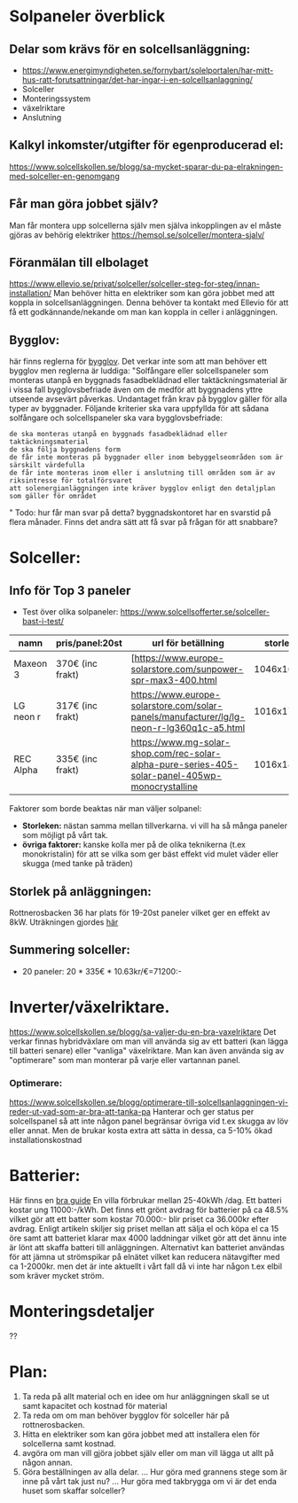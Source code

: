 
# Solpaneler överblick


## Delar som krävs för en solcellsanläggning:
- https://www.energimyndigheten.se/fornybart/solelportalen/har-mitt-hus-ratt-forutsattningar/det-har-ingar-i-en-solcellsanlaggning/
- Solceller
- Monteringssystem
- växelriktare
- Anslutning

## Kalkyl inkomster/utgifter för egenproducerad el:
https://www.solcellskollen.se/blogg/sa-mycket-sparar-du-pa-elrakningen-med-solceller-en-genomgang

## Får man göra jobbet själv?
Man får montera upp solcellerna själv men själva inkopplingen av el måste gjöras av behörig elektriker
https://hemsol.se/solceller/montera-sjalv/

## Föranmälan till elbolaget
https://www.ellevio.se/privat/solceller/solceller-steg-for-steg/innan-installation/
Man behöver hitta en elektriker som kan göra jobbet med att koppla in solcellsanläggningen. Denna behöver ta kontakt med Ellevio för att få ett godkännande/nekande om man kan koppla in celler i anläggningen.

## Bygglov:
här finns reglerna för [bygglov](https://www.boverket.se/sv/PBL-kunskapsbanken/lov--byggande/anmalningsplikt/byggnader/andring/sol/).
Det verkar inte som att man behöver ett bygglov men reglerna är luddiga:
"Solfångare eller solcellspaneler som monteras utanpå en byggnads fasadbeklädnad eller taktäckningsmaterial är i vissa fall bygglovsbefriade även om de medför att byggnadens yttre utseende avsevärt påverkas. Undantaget från krav på bygglov gäller för alla typer av byggnader. Följande kriterier ska vara uppfyllda för att sådana solfångare och solcellspaneler ska vara bygglovsbefriade:

    de ska monteras utanpå en byggnads fasadbeklädnad eller taktäckningsmaterial
    de ska följa byggnadens form
    de får inte monteras på byggnader eller inom bebyggelseområden som är särskilt värdefulla
    de får inte monteras inom eller i anslutning till områden som är av riksintresse för totalförsvaret
    att solenergianläggningen inte kräver bygglov enligt den detaljplan som gäller för området
"
Todo: hur får man svar på detta? byggnadskontoret har en svarstid på flera månader. Finns det andra sätt att få svar på frågan för att snabbare?

# Solceller:
## Info för Top 3 paneler
* Test över olika solpaneler: https://www.solcellsofferter.se/solceller-bast-i-test/

| namn | pris/panel:20st | url för betällning | storlek | effekt | W/€ |
|---|---|---|---|---|---|
| Maxeon 3 | 370€ (inc frakt) |  [https://www.europe-solarstore.com/sunpower-spr-max3-400.html| 1046x1690 | 400Wp | 1.08W/€ |
| LG neon r | 317€ (inc frakt) | https://www.europe-solarstore.com/solar-panels/manufacturer/lg/lg-neon-r-lg360q1c-a5.html | 1016x1700 | 365Wp | 1.15W/€ |
| REC Alpha | 335€ (inc frakt) | https://www.mg-solar-shop.com/rec-solar-alpha-pure-series-405-solar-panel-405wp-monocrystalline | 1016x1821 | 405Wp | 1.21 W/€ |

Faktorer som borde beaktas när man väljer solpanel:
- **Storleken:** nästan samma mellan tillverkarna. vi vill ha så många paneler som möjligt på vårt tak.
- **övriga faktorer:** kanske kolla mer på de olika teknikerna (t.ex monokristalin) för att se vilka som ger bäst effekt vid mulet väder eller skugga (med tanke på träden)

## Storlek på anläggningen:
Rottnerosbacken 36 har plats för 19-20st paneler vilket ger en effekt av 8kW. Uträkningen gjordes [här](Ritningar_tak.md)
## Summering solceller:
- 20 paneler: 20 * 335€ * 10.63kr/€=71200:-

# Inverter/växelriktare.
https://www.solcellskollen.se/blogg/sa-valjer-du-en-bra-vaxelriktare
Det verkar finnas hybridväxlare om man vill använda sig av ett batteri (kan lägga till batteri senare) eller "vanliga" växelriktare. Man kan även använda sig av "optimerare" som man monterar på varje eller vartannan panel.

### Optimerare:
https://www.solcellskollen.se/blogg/optimerare-till-solcellsanlaggningen-vi-reder-ut-vad-som-ar-bra-att-tanka-pa
Hanterar och ger status per solcellspanel så att inte någon panel begränsar övriga vid t.ex skugga av löv eller annat. Men de brukar kosta extra att sätta in dessa, ca 5-10% ökad installationskostnad

# Batterier:
Här finns en [bra guide](https://www.solcellskollen.se/blogg/med-lagre-kostnader-och-gront-avdrag-ar-det-lage-att-skaffa-batterier-till-sina-solceller)
En villa förbrukar mellan 25-40kWh /dag. Ett batteri kostar ung 11000:-/kWh. Det finns ett grönt avdrag för batterier på ca 48.5% vilket gör att ett batter som kostar 70.000:- blir priset ca 36.000kr efter avdrag.
Enligt artikeln skiljer sig priset mellan att sälja el och köpa el ca 15 öre samt att batteriet klarar max 4000 laddningar vilket gör att det ännu inte är lönt att skaffa batteri till anläggningen. Alternativt kan batteriet användas för att jämna ut strömspikar på elnätet vilket kan reducera nätavgifter med ca 1-2000kr. men det är inte aktuellt i vårt fall då vi inte har någon t.ex elbil som kräver mycket ström.

# Monteringsdetaljer
??

# Plan:
1. Ta reda på allt material och en idee om hur anläggningen skall se ut samt kapacitet och kostnad för material
1. Ta reda om om man behöver bygglov för solceller här på rottnerosbacken.
1. Hitta en elektriker som kan göra jobbet med att installera elen för solcellerna samt kostnad.
1. avgöra om man vill gjöra jobbet själv eller om man vill lägga ut allt på någon annan. 
3. Göra beställningen av alla delar.
... Hur göra med grannens stege som är inne på vårt tak just nu?
... Hur göra med takbrygga om vi är det enda huset som skaffar solceller?



